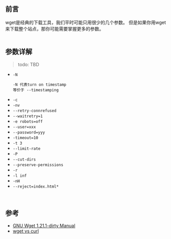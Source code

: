 ## 前言
wget是经典的下载工具，我们平时可能只用很少的几个参数。
但是如果你用wget来下载整个站点，那你可能需要掌握更多的参数。<br><br>


## 参数详解
> todo: TBD
- `-N`
    ```shell
    -N 代表turn on timestamp
    等价于 --timestamping
    ```
- `-c`
- `-nv`
- `--retry-connrefused`
- `--waitretry=1`
- `-e robots=off`
- `--user=xxx`
- `--password=yyy`
- `-timeout=10`
- `-t 3`
- `--limit-rate`
- `-P`
- `--cut-dirs`
- `--preserve-permissions`
- `-r`
- `-l inf`
- `-nH`
- `--reject=index.html*`

<br>

## 参考
- [GNU Wget 1.21.1-dirty Manual](https://www.gnu.org/software/wget/manual/wget.html#Time_002dStamping)
- [wget vs curl](https://daniel.haxx.se/docs/curl-vs-wget.html)